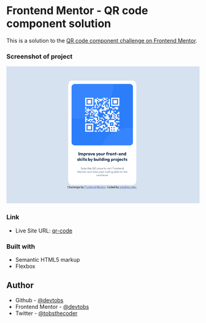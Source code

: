 # Frontend Mentor - QR code component solution

This is a solution to the [QR code component challenge on Frontend Mentor](https://www.frontendmentor.io/challenges/qr-code-component-iux_sIO_H).

### Screenshot of project

![QR-code screenshot](./images/screenshot.png)

### Link

- Live Site URL: [qr-code](https://devtobs.github.io/QR-code/)

### Built with

- Semantic HTML5 markup
- Flexbox

## Author

- Github - [@devtobs](https://github.com/devtobs)
- Frontend Mentor - [@devtobs](https://www.frontendmentor.io/profile/@devtobs)
- Twitter - [@tobsthecoder](https://www.twitter.com/tobsthecoder)

